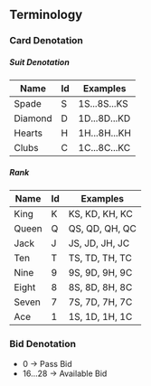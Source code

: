 ## Terminology

### Card Denotation

##### Suit Denotation

| Name    | Id  | Examples     |
| ------- | --- | ------------ |
| Spade   | S   | 1S...8S...KS |
| Diamond | D   | 1D...8D...KD |
| Hearts  | H   | 1H...8H...KH |
| Clubs   | C   | 1C...8C...KC |

##### Rank

| Name  | Id  | Examples       |
| ----- | --- | -------------- |
| King  | K   | KS, KD, KH, KC |
| Queen | Q   | QS, QD, QH, QC |
| Jack  | J   | JS, JD, JH, JC |
| Ten   | T   | TS, TD, TH, TC |
| Nine  | 9   | 9S, 9D, 9H, 9C |
| Eight | 8   | 8S, 8D, 8H, 8C |
| Seven | 7   | 7S, 7D, 7H, 7C |
| Ace   | 1   | 1S, 1D, 1H, 1C |

### Bid Denotation

- 0 -> Pass Bid
- 16...28 -> Available Bid
